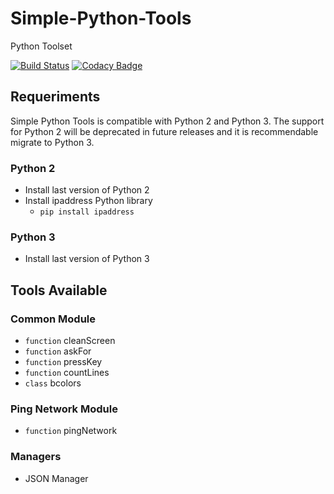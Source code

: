 # Simple-Python-Tools
Python Toolset

[![Build Status](https://travis-ci.org/RDCH106/SimplePythonTools.svg?branch=master)](https://travis-ci.org/RDCH106/SimplePythonTools)
[![Codacy Badge](https://api.codacy.com/project/badge/Grade/0de7fa652b1843ed85f2a1bc9d414b7f)](https://www.codacy.com/app/RDCH106/SimplePythonTools?utm_source=github.com&amp;utm_medium=referral&amp;utm_content=RDCH106/SimplePythonTools&amp;utm_campaign=Badge_Grade)

## Requeriments

Simple Python Tools is compatible with Python 2 and Python 3. The support for Python 2 will be deprecated in future releases and it is recommendable migrate to Python 3.

### Python 2

- Install last version of Python 2
- Install ipaddress Python library
  - `pip install ipaddress`

### Python 3

- Install last version of Python 3

## Tools Available

### Common Module

- `function` cleanScreen
- `function` askFor
- `function` pressKey
- `function` countLines
- `class` bcolors

### Ping Network Module

- `function` pingNetwork

### Managers

- JSON Manager
